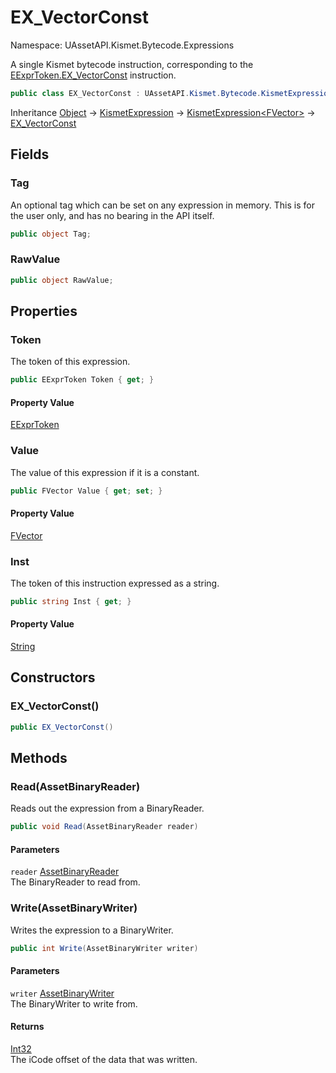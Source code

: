 # EX_VectorConst

Namespace: UAssetAPI.Kismet.Bytecode.Expressions

A single Kismet bytecode instruction, corresponding to the [EExprToken.EX_VectorConst](./uassetapi.kismet.bytecode.eexprtoken.md#ex_vectorconst) instruction.

```csharp
public class EX_VectorConst : UAssetAPI.Kismet.Bytecode.KismetExpression`1[[UAssetAPI.UnrealTypes.FVector, UAssetAPI, Version=1.0.0.0, Culture=neutral, PublicKeyToken=null]]
```

Inheritance [Object](https://docs.microsoft.com/en-us/dotnet/api/system.object) → [KismetExpression](./uassetapi.kismet.bytecode.kismetexpression.md) → [KismetExpression&lt;FVector&gt;](./uassetapi.kismet.bytecode.kismetexpression-1.md) → [EX_VectorConst](./uassetapi.kismet.bytecode.expressions.ex_vectorconst.md)

## Fields

### **Tag**

An optional tag which can be set on any expression in memory. This is for the user only, and has no bearing in the API itself.

```csharp
public object Tag;
```

### **RawValue**

```csharp
public object RawValue;
```

## Properties

### **Token**

The token of this expression.

```csharp
public EExprToken Token { get; }
```

#### Property Value

[EExprToken](./uassetapi.kismet.bytecode.eexprtoken.md)<br>

### **Value**

The value of this expression if it is a constant.

```csharp
public FVector Value { get; set; }
```

#### Property Value

[FVector](./uassetapi.unrealtypes.fvector.md)<br>

### **Inst**

The token of this instruction expressed as a string.

```csharp
public string Inst { get; }
```

#### Property Value

[String](https://docs.microsoft.com/en-us/dotnet/api/system.string)<br>

## Constructors

### **EX_VectorConst()**

```csharp
public EX_VectorConst()
```

## Methods

### **Read(AssetBinaryReader)**

Reads out the expression from a BinaryReader.

```csharp
public void Read(AssetBinaryReader reader)
```

#### Parameters

`reader` [AssetBinaryReader](./uassetapi.assetbinaryreader.md)<br>
The BinaryReader to read from.

### **Write(AssetBinaryWriter)**

Writes the expression to a BinaryWriter.

```csharp
public int Write(AssetBinaryWriter writer)
```

#### Parameters

`writer` [AssetBinaryWriter](./uassetapi.assetbinarywriter.md)<br>
The BinaryWriter to write from.

#### Returns

[Int32](https://docs.microsoft.com/en-us/dotnet/api/system.int32)<br>
The iCode offset of the data that was written.

